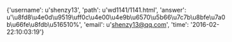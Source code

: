 {'username': u'shenzy13', 'path': u'wd1141/1141.html', 'answer': u'\u8fd8\u4e0d\u9519\uff0c\u4e00\u4e9b\u6570\u5b66\u7c7b\u8bfe\u7a0b\u66fe\u8fdb\u516510%', 'email': u'shenzy13@qq.com', 'time': '2016-02-22:10:03:19'}